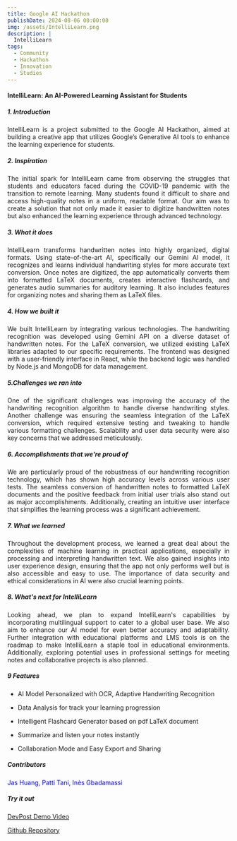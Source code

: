 ```yaml
---
title: Google AI Hackathon
publishDate: 2024-08-06 00:00:00
img: /assets/IntelliLearn.png
description: |
  IntelliLearn
tags:
  - Community
  - Hackathon
  - Innovation
  - Studies
---
```


#### IntelliLearn: An AI-Powered Learning Assistant for Students

##### 1. Introduction

<div align="justify">
IntelliLearn is a project submitted to the Google AI Hackathon, aimed at building a creative app that utilizes Google’s Generative AI tools to enhance the learning experience for students.
</div>

##### 2. Inspiration

<div align="justify">
The initial spark for IntelliLearn came from observing the struggles that students and educators faced during the COVID-19 pandemic with the transition to remote learning. Many students found it difficult to share and access high-quality notes in a uniform, readable format. Our aim was to create a solution that not only made it easier to digitize handwritten notes but also enhanced the learning experience through advanced technology.
</div>

##### 3. What it does

<div align="justify">
IntelliLearn transforms handwritten notes into highly organized, digital formats. Using state-of-the-art AI, specifically our Gemini AI model, it recognizes and learns individual handwriting styles for more accurate text conversion. Once notes are digitized, the app automatically converts them into formatted LaTeX documents, creates interactive flashcards, and generates audio summaries for auditory learning. It also includes features for organizing notes and sharing them as LaTeX files.
</div>

##### 4. How we built it

<div align="justify">
We built IntelliLearn by integrating various technologies. The handwriting recognition was developed using Gemini API on a diverse dataset of handwritten notes. For the LaTeX conversion, we utilized existing LaTeX libraries adapted to our specific requirements. The frontend was designed with a user-friendly interface in React, while the backend logic was handled by Node.js and MongoDB for data management.
</div>

##### 5.Challenges we ran into

<div align="justify">
One of the significant challenges was improving the accuracy of the handwriting recognition algorithm to handle diverse handwriting styles. Another challenge was ensuring the seamless integration of the LaTeX conversion, which required extensive testing and tweaking to handle various formatting challenges. Scalability and user data security were also key concerns that we addressed meticulously.
</div>

##### 6. Accomplishments that we're proud of

<div align="justify">
We are particularly proud of the robustness of our handwriting recognition technology, which has shown high accuracy levels across various user tests. The seamless conversion of handwritten notes to formatted LaTeX documents and the positive feedback from initial user trials also stand out as major accomplishments. Additionally, creating an intuitive user interface that simplifies the learning process was a significant achievement.
</div>

##### 7. What we learned

<div align="justify">
Throughout the development process, we learned a great deal about the complexities of machine learning in practical applications, especially in processing and interpreting handwritten text. We also gained insights into user experience design, ensuring that the app not only performs well but is also accessible and easy to use. The importance of data security and ethical considerations in AI were also crucial learning points.
</div>

##### 8. What's next for IntelliLearn

<div align="justify">
Looking ahead, we plan to expand IntelliLearn's capabilities by incorporating multilingual support to cater to a global user base. We also aim to enhance our AI model for even better accuracy and adaptability. Further integration with educational platforms and LMS tools is on the roadmap to make IntelliLearn a staple tool in educational environments. Additionally, exploring potential uses in professional settings for meeting notes and collaborative projects is also planned.
  
##### 9 Features 
</div>

* AI Model Personalized with OCR, Adaptive Handwriting Recognition

* Data Analysis for track your learning progression

* Intelligent Flashcard Generator based on pdf LaTeX document

* Summarize and listen your notes instantly

* Collaboration Mode and Easy Export and Sharing

##### Contributors

<span style="color:blue">Jas Huang, Patti Tani, Inès Gbadamassi</span>

#####  Try it out

[DevPost Demo Video](https://devpost.com/software/intelli-learn-thmxyr)

[Github Repository](https://github.com/I2S9/IntelliLearn)